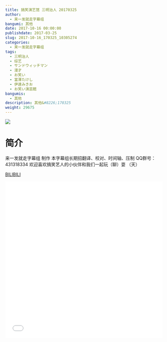 ```yaml
---
title: 搞笑演艺馆 三明治人 20170325
author: 
  - 来一发就走字幕组
bangumi: 其他
date: 2017-10-16 00:00:00
publishdate: 2017-03-25
slug: 2017-10-16_170325_10305274
categories: 
  - 来一发就走字幕组
tags: 
  - 三明治人
  - 综艺
  - サンドウィッチマン
  - 漫才
  - お笑い
  - 富澤たけし
  - 伊達みきお
  - お笑い演芸館
bangumis: 
  - 其他
description: 其他&#8226;170325
weight: 29675
---
```


![](https://i.imgur.com/4cCrrdr.jpg)

# 简介  
来一发就走字幕组 制作
本字幕组长期招翻译、校对、时间轴、压制   QQ群号：431318334 欢迎喜欢搞笑艺人的小伙伴和我们一起玩（聊）耍 （天）

  [BILIBILI](https://www.bilibili.com/video/av10305274/)


  <iframe src="//www.bilibili.com/html/html5player.html?cid=17025505&aid=10305274" width="100%" height="500" frameborder="0" allowfullscreen="allowfullscreen"></iframe>
